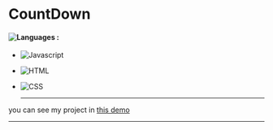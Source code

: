 # CountDown

#### ![Languages](https://img.shields.io/github/languages/count/zeynab-jalalian/Count-Down) :
 - ![Javascript](https://img.shields.io/badge/javascript-yellow)
 - ![HTML](https://img.shields.io/badge/Html-orange)
 - ![CSS](https://img.shields.io/badge/Css-blue)
   
   ---
 you can see my project in [this demo](https://zeynab-jalalian.github.io/Count-Down/)
  ___
